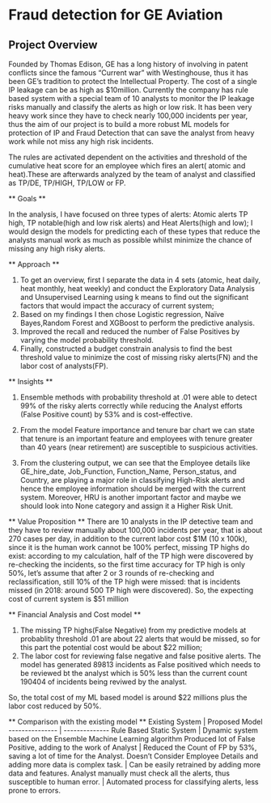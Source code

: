 # Fraud detection for GE Aviation

## Project Overview 
Founded by Thomas Edison, GE has a long history of involving in patent conflicts since the famous “Current war” with Westinghouse, thus it has been GE’s tradition to protect the Intellectual Property. The cost of a single IP leakage can be as high as $10million. Currently the company has rule based system with a special team of 10 analysts to monitor the IP leakage risks manually and classify the alerts as high or low risk. It has been very heavy work since they have to check nearly 100,000 incidents per year, thus the aim of our project is to build a more robust ML models for protection of IP and Fraud Detection that can save the analyst from heavy work while not miss any high risk incidents.

The rules are activated dependent on the activities and threshold of the cumulative heat score for an employee which fires an alert( atomic and heat).These are afterwards analyzed by the team of analyst and classified as TP/DE, TP/HIGH, TP/LOW or FP. 

** Goals **

In the analysis, I have focused on three types of alerts: Atomic alerts TP high, TP notable(high and low risk alerts) and Heat Alerts(high and low); I would design the models for predicting each of these types that reduce the analysts manual work as much as possible whilst minimize the chance of missing any high risky alerts. 

** Approach **

1. To get an overview, first I separate the data in 4 sets (atomic, heat daily, heat monthly, heat weekly) and conduct the Exploratory Data Analysis and Unsupervised Learning using k means to find out the significant factors that would impact the accuracy of current system; 
2. Based on my findings I then chose Logistic regression, Naïve Bayes,Random Forest and XGBoost to perform the predictive analysis. 
3. Improved the recall and reduced the number of False Positives by varying the model probability threshold.
4. Finally, constructed a budget constrain analysis to find the best threshold value to minimize the cost of missing risky alerts(FN) and the labor cost of analysts(FP).

** Insights **
1.	Ensemble methods with probability threshold at .01 were able to detect 99% of the risky alerts correctly while reducing the Analyst efforts (False Positive count) by 53% and is cost-effective.

2.	From the model Feature importance and tenure bar chart we can state that tenure is an important feature and employees with tenure greater than 40 years (near retirement) are susceptible to suspicious activities.

3. From the clustering output, we can see that the Employee details like GE_hire_date, Job_Function, Function_Name, Person_status, and Country, are playing a major role in classifying High-Risk alerts and hence the employee information should be merged with the current system. Moreover, HRU is another important factor and maybe we should look into None category and assign it a Higher Risk Unit.

**  Value Proposition **
There are 10 analysts in the IP detective team and they have to review manually about 100,000 incidents per year, that is about 270 cases per day, in addition to the current labor cost $1M (10 x 100k), since it is the human work cannot be 100% perfect, missing TP highs do exist: according to my calculation, half of the TP high were discovered by re-checking the incidents, so the first time accuracy for TP high is only 50%, let’s assume that after 2 or 3 rounds of re-checking and reclassification, still 10% of the TP high were missed: that is incidents missed (in 2018: around 500 TP high were discovered). So, the expecting cost of current system is $51 million

** Financial Analysis and Cost model **
1. The missing TP highs(False Negative) from my predictive models at probablity threshold .01 are about 22 alerts that would be missed, so for this part the potential cost would be about $22 million; 
2. The labor cost for reviewing false negative and false positive alerts. The model has generated 89813 incidents as False positived which needs to be reviewed bt the analyst which is 50% less than the current count 190404 of incidents being reviwed by the analyst.

So, the total cost of my ML based model is around $22 millions plus the labor cost reduced by 50%.

** Comparison with the existing model **
Existing System | Proposed Model
--------------- | --------------
Rule Based Static System | Dynamic system based on the Ensemble Machine Learning algorithm
Produced lot of False Positive, adding to the work of Analyst | Reduced the Count of FP by 53%, saving a lot of time for the Analyst.
Doesn’t Consider Employee Details and adding more data is complex task. | Can be easily retrained by adding more data and features.
Analyst manually must check all the alerts, thus susceptible to human error. | Automated process for classifying alerts, less prone to errors.

